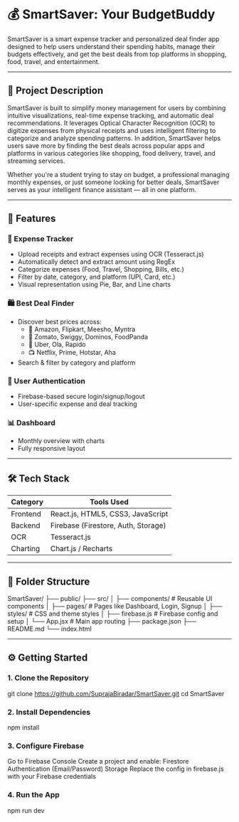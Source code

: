 # 💰 SmartSaver: Your BudgetBuddy

SmartSaver is a smart expense tracker and personalized deal finder app designed to help users understand their spending habits, manage their budgets effectively, and get the best deals from top platforms in shopping, food, travel, and entertainment.

---

## 📌 Project Description

SmartSaver is built to simplify money management for users by combining intuitive visualizations, real-time expense tracking, and automatic deal recommendations. It leverages Optical Character Recognition (OCR) to digitize expenses from physical receipts and uses intelligent filtering to categorize and analyze spending patterns. In addition, SmartSaver helps users save more by finding the best deals across popular apps and platforms in various categories like shopping, food delivery, travel, and streaming services.

Whether you're a student trying to stay on budget, a professional managing monthly expenses, or just someone looking for better deals, SmartSaver serves as your intelligent finance assistant — all in one platform.

---

## 🚀 Features

### 🧾 Expense Tracker
- Upload receipts and extract expenses using OCR (Tesseract.js)
- Automatically detect and extract amount using RegEx
- Categorize expenses (Food, Travel, Shopping, Bills, etc.)
- Filter by date, category, and platform (UPI, Card, etc.)
- Visual representation using Pie, Bar, and Line charts

### 🛍️ Best Deal Finder
- Discover best prices across:
  - 🛒 Amazon, Flipkart, Meesho, Myntra
  - 🍔 Zomato, Swiggy, Dominos, FoodPanda
  - 🚕 Uber, Ola, Rapido
  - 📺 Netflix, Prime, Hotstar, Aha
- Search & filter by category and platform

### 👤 User Authentication
- Firebase-based secure login/signup/logout
- User-specific expense and deal tracking

### 📊 Dashboard
- Monthly overview with charts
- Fully responsive layout

---

## 🛠️ Tech Stack

| Category    | Tools Used                           |
|-------------|--------------------------------------|
| Frontend    | React.js, HTML5, CSS3, JavaScript    |
| Backend     | Firebase (Firestore, Auth, Storage)  |
| OCR         | Tesseract.js                         |
| Charting    | Chart.js / Recharts                  |

---

## 📁 Folder Structure

SmartSaver/
├── public/
├── src/
│ ├── components/ # Reusable UI components
│ ├── pages/ # Pages like Dashboard, Login, Signup
│ ├── styles/ # CSS and theme styles
│ ├── firebase.js # Firebase config and setup
│ └── App.jsx # Main app routing
├── package.json
├── README.md
└── index.html

---

## ⚙️ Getting Started

### 1. Clone the Repository
git clone https://github.com/SuprajaBiradar/SmartSaver.git
cd SmartSaver

### 2. Install Dependencies
npm install

### 3. Configure Firebase
Go to Firebase Console
Create a project and enable:
Firestore
Authentication (Email/Password)
Storage
Replace the config in firebase.js with your Firebase credentials

### 4. Run the App
npm run dev

